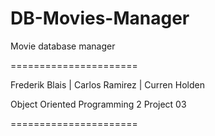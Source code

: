 # DB-Movies-Manager
Movie database manager

======================

Frederik Blais | 
Carlos Ramirez | 
Curren Holden


Object Oriented Programming 2
Project 03

======================
